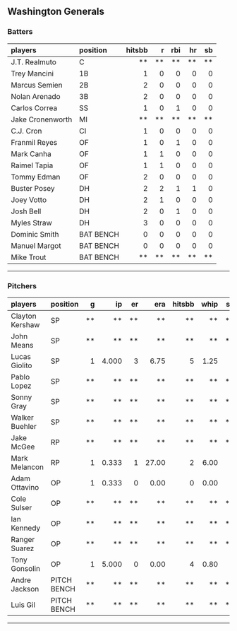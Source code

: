## Washington Generals

### Batters

 
|players          |position  | hitsbb|  r| rbi| hr| sb| 
|:----------------|:---------|------:|--:|---:|--:|--:| 
|J.T. Realmuto    |C         |     **| **|  **| **| **| 
|Trey Mancini     |1B        |      1|  0|   0|  0|  0| 
|Marcus Semien    |2B        |      2|  0|   0|  0|  0| 
|Nolan Arenado    |3B        |      2|  0|   0|  0|  0| 
|Carlos Correa    |SS        |      1|  0|   1|  0|  0| 
|Jake Cronenworth |MI        |     **| **|  **| **| **| 
|C.J. Cron        |CI        |      1|  0|   0|  0|  0| 
|Franmil Reyes    |OF        |      1|  0|   1|  0|  0| 
|Mark Canha       |OF        |      1|  1|   0|  0|  0| 
|Raimel Tapia     |OF        |      1|  1|   0|  0|  0| 
|Tommy Edman      |OF        |      2|  0|   0|  0|  0| 
|Buster Posey     |DH        |      2|  2|   1|  1|  0| 
|Joey Votto       |DH        |      2|  1|   0|  0|  0| 
|Josh Bell        |DH        |      2|  0|   1|  0|  0| 
|Myles Straw      |DH        |      3|  0|   0|  0|  0| 
|Dominic Smith    |BAT BENCH |      0|  0|   0|  0|  0| 
|Manuel Margot    |BAT BENCH |      0|  0|   0|  0|  0| 
|Mike Trout       |BAT BENCH |     **| **|  **| **| **| 

* * *

### Pitchers

 
|players         |position    |  g|    ip| er|   era| hitsbb| whip| so|  w| sv| 
|:---------------|:-----------|--:|-----:|--:|-----:|------:|----:|--:|--:|--:| 
|Clayton Kershaw |SP          | **|    **| **|    **|     **|   **| **| **| **| 
|John Means      |SP          | **|    **| **|    **|     **|   **| **| **| **| 
|Lucas Giolito   |SP          |  1| 4.000|  3|  6.75|      5| 1.25|  8|  0|  0| 
|Pablo Lopez     |SP          | **|    **| **|    **|     **|   **| **| **| **| 
|Sonny Gray      |SP          | **|    **| **|    **|     **|   **| **| **| **| 
|Walker Buehler  |SP          | **|    **| **|    **|     **|   **| **| **| **| 
|Jake McGee      |RP          | **|    **| **|    **|     **|   **| **| **| **| 
|Mark Melancon   |RP          |  1| 0.333|  1| 27.00|      2| 6.00|  0|  0|  0| 
|Adam Ottavino   |OP          |  1| 0.333|  0|  0.00|      0| 0.00|  0|  1|  0| 
|Cole Sulser     |OP          | **|    **| **|    **|     **|   **| **| **| **| 
|Ian Kennedy     |OP          | **|    **| **|    **|     **|   **| **| **| **| 
|Ranger Suarez   |OP          | **|    **| **|    **|     **|   **| **| **| **| 
|Tony Gonsolin   |OP          |  1| 5.000|  0|  0.00|      4| 0.80|  6|  1|  0| 
|Andre Jackson   |PITCH BENCH | **|    **| **|    **|     **|   **| **| **| **| 
|Luis Gil        |PITCH BENCH | **|    **| **|    **|     **|   **| **| **| **| 


* * *


